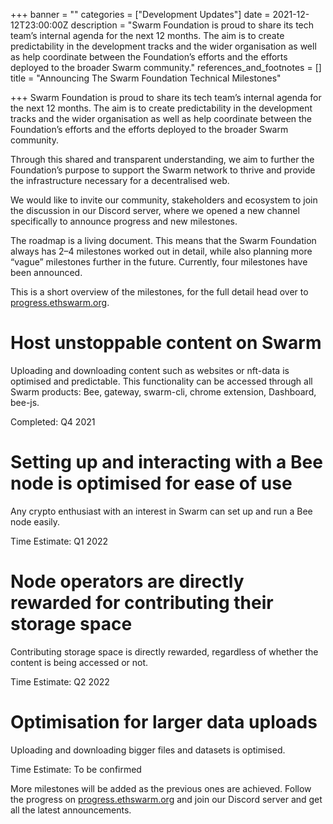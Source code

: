 +++
banner = ""
categories = ["Development Updates"]
date = 2021-12-12T23:00:00Z
description = "Swarm Foundation is proud to share its tech team’s internal agenda for the next 12 months. The aim is to create predictability in the development tracks and the wider organisation as well as help coordinate between the Foundation’s efforts and the efforts deployed to the broader Swarm community."
references_and_footnotes = []
title = "Announcing The Swarm Foundation Technical Milestones"

+++
Swarm Foundation is proud to share its tech team’s internal agenda for the next 12 months. The aim is to create predictability in the development tracks and the wider organisation as well as help coordinate between the Foundation’s efforts and the efforts deployed to the broader Swarm community.

Through this shared and transparent understanding, we aim to further the Foundation’s purpose to support the Swarm network to thrive and provide the infrastructure necessary for a decentralised web.

We would like to invite our community, stakeholders and ecosystem to join the discussion in our Discord server, where we opened a new channel specifically to announce progress and new milestones.

The roadmap is a living document. This means that the Swarm Foundation always has 2–4 milestones worked out in detail, while also planning more “vague” milestones further in the future. Currently, four milestones have been announced.

This is a short overview of the milestones, for the full detail head over to [progress.ethswarm.org](https://progress.ethswarm.org/).

# Host unstoppable content on Swarm

Uploading and downloading content such as websites or nft-data is optimised and predictable. This functionality can be accessed through all Swarm products: Bee, gateway, swarm-cli, chrome extension, Dashboard, bee-js.

Completed: Q4 2021

# Setting up and interacting with a Bee node is optimised for ease of use

Any crypto enthusiast with an interest in Swarm can set up and run a Bee node easily.

Time Estimate: Q1 2022

# Node operators are directly rewarded for contributing their storage space

Contributing storage space is directly rewarded, regardless of whether the content is being accessed or not.

Time Estimate: Q2 2022

# Optimisation for larger data uploads

Uploading and downloading bigger files and datasets is optimised.

Time Estimate: To be confirmed

More milestones will be added as the previous ones are achieved. Follow the progress on [progress.ethswarm.org](https://progress.ethswarm.org/) and join our Discord server and get all the latest announcements.
